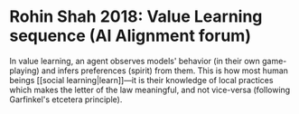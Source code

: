 # Rohin Shah 2018: Value Learning sequence (AI Alignment forum)

In value learning, an agent observes models' behavior (in their own game-playing) and infers preferences (spirit) from them. This is how most human beings [[social learning|learn]]—it is their knowledge of local practices which makes the letter of the law meaningful, and not vice-versa (following Garfinkel's etcetera principle).